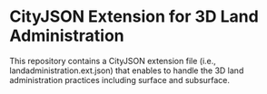 # CityJSON Extension for 3D Land Administration
 
 This repository contains a CityJSON extension file (i.e., landadministration.ext.json) that enables to handle the 3D land administration practices including surface and subsurface.